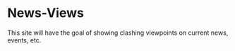 # News-Views
This site will have the goal of showing clashing viewpoints on current news, events, etc.
